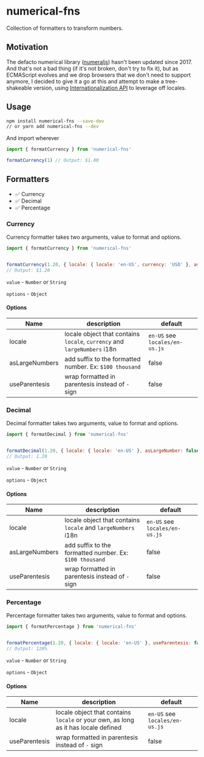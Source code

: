 # numerical-fns

Collection of formatters to transform numbers.

## Motivation

The defacto numerical library ([numeraljs](https://github.com/adamwdraper/Numeral-js)) hasn't been updated since 2017. And that's not a bad thing (if it's not broken, don't try to fix it), but as ECMAScript evolves and we drop browsers that we don't need to support anymore, I decided to give it a go at this and attempt to make a tree-shakeable version, using [Internationalization API](https://developer.mozilla.org/en-US/docs/Web/JavaScript/Reference/Global_Objects/Intl) to leverage off locales.

## Usage

```bash
npm install numerical-fns --save-dev
// or yarn add numerical-fns --dev
```

And import wherever

```js
import { formatCurrency } from 'numerical-fns'

formatCurrency(1) // Output: $1.00
```

## Formatters

- ✅ Currency
- ✅ Decimal
- ✅ Percentage


### Currency

Currency formatter takes two arguments, value to format and options.

```js
import { formatCurrency } from 'numerical-fns'


formatCurrency(1.20, { locale: { locale: 'en-US', currency: 'USD' }, asLargeNumber: false, useParentesis: false })
// Output: $1.20
```

`value` - `Number` or `String`

`options` - `Object`

#### Options

| Name | description | default |
| --- | --- | --- |
| locale | locale object that contains `locale`, `currency` and `largeNumbers` i18n | `en-US` see `locales/en-us.js` |
| asLargeNumbers | add suffix to the formatted number. Ex: `$100 thousand` | false |
| useParentesis | wrap formatted in parentesis instead of `-` sign | false |

### Decimal

Decimal formatter takes two arguments, value to format and options.

```js
import { formatDecimal } from 'numerical-fns'


formatDecimal(1.20, { locale: { locale: 'en-US' }, asLargeNumber: false, useParentesis: false })
// Output: 1.20
```

`value` - `Number` or `String`

`options` - `Object`

#### Options

| Name | description | default |
| --- | --- | --- |
| locale | locale object that contains `locale` and `largeNumbers` i18n | `en-US` see `locales/en-us.js` |
| asLargeNumbers | add suffix to the formatted number. Ex: `$100 thousand` | false |
| useParentesis | wrap formatted in parentesis instead of `-` sign | false |

### Percentage

Percentage formatter takes two arguments, value to format and options.

```js
import { formatPercentage } from 'numerical-fns'


formatPercentage(1.20, { locale: { locale: 'en-US' }, useParentesis: false })
// Output: 120%
```

`value` - `Number` or `String`

`options` - `Object`

#### Options

| Name | description | default |
| --- | --- | --- |
| locale | locale object that contains `locale` or your own, as long as it has locale defined | `en-US` see `locales/en-us.js` |
| useParentesis | wrap formatted in parentesis instead of `-` sign | false |
